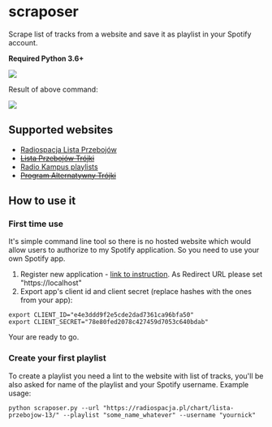 # scraposer

Scrape list of tracks from a website and save it as playlist in your Spotify account.

**Required Python 3.6+**

<p align="left">
    <img src="https://apqlzm.github.io/theme/images/icons/create_playlist_lp3.svg">
</p>

Result of above command:

<p align="left">
    <img src="https://apqlzm.github.io/theme/images/icons/playlist-lp3.png">
</p>

## Supported websites

- [Radiospacja Lista Przebojów](https://radiospacja.pl/chart/)
- ~~[Lista Przebojów Trójki](http://lp3.polskieradio.pl/)~~
- [Radio Kampus playlists](https://radiokampus.fm/playlista.php)
- ~~[Program Alternatywny Trójki](https://www.polskieradio.pl/9/336)~~

## How to use it

### First time use

It's simple command line tool so there is no hosted website which would allow users to authorize to my Spotify application. So you need to use your own Spotify app.

1. Register new application - [link to instruction](https://developer.spotify.com/documentation/general/guides/app-settings/#register-your-app). As Redirect URL please set "https://localhost"
2. Export app's client id and client secret (replace hashes with the ones from your app):

```shell
export CLIENT_ID="e4e3ddd9f2e5cde2dad7361ca96bfa50"
export CLIENT_SECRET="78e80fed2078c427459d7053c640bdab"

```

Your are ready to go.

### Create your first playlist

To create a playlist you need a lint to the website with list of tracks, you'll be also asked for name of the playlist and your Spotify username. Example usage:

```shell
python scraposer.py --url "https://radiospacja.pl/chart/lista-przebojow-13/" --playlist "some_name_whatever" --username "yournick"
```